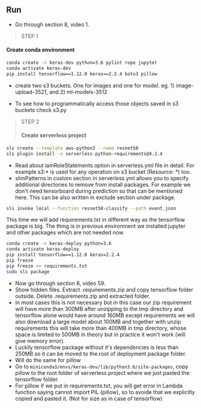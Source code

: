 ## Run

- Go through section 8, video 1. 

> STEP 1
#### Create conda environment 

```bash
conda create -n keras-dev python=3.6 pylint rope jupyter
conda activate keras-dev
pip install tensorflow==1.12.0 keras==2.2.4 boto3 pillow 
```

- create two s3 buckets. One for images and one for model. eg. 1) 
image-upload-3521, and 2) ml-models-3512

- To see how to programmatically access those objects saved in s3
buckets check s3.py

> STEP 2
>#### Create serverless project

```bash
sls create --template aws-python3 --name resnet50
sls plugin install -n serverless-python-requirements@4.2.4
```

- Read about iamRoleStatements option in serverless.yml file in detail. 
For example s3:* is used for any operation on s3 bucket (Resource: *) 
too. 
- slimPatterns in custom section in serverless.yml allows you to specify
additional directories to remove from install packages. For example we 
don't need tensorboard during prediction so that can be mentioned here.
This can be also written in exclude section under package. 

```bash
sls invoke local --function resnet50-classify --path event.json
```

This time we will add requirements.txt in different way as the 
tensorflow package is big. The thing is in previous environment we 
installed jupyter and other packages which are not needed now.

```bash
conda create -n keras-deploy python=3.6
conda activate keras-deploy
pip install tensorflow==1.12.0 keras=2.2.4
pip freeze
pip freeze >> requirements.txt
sudo sls package
```

- Now go through section 8, video 59.
- Show hidden files. Extract .requirements.zip and copy tensorflow folder 
outside. Delete .requirements.zip and extracted folder. 
- In most cases this is not necessary but in this case our zip requirement
will have more than 300MB after unzipping to the tmp directory and 
tensorflow alone would have around 160MB except requirements we will
also download a large model about 100MB and together with unzip requirements 
this will take more than 400MB in tmp directory, whose space is limited to 
500MB in theory but in practice it won't work (will give memory error).
- Luckily tensorflow package without it's dependencies is less than 
250MB so it can be moved to the root of deployment package folder.
- Will do the same for pillow 
- Go to `miniconda3/envs/keras-dev/lib/python3.6/site-packages`, 
copy pillow to the root folder of serverless project where we 
just pasted the tensorflow folder. 
- For pillow if we put in requirements.txt, you will get error in 
Lambda function saying cannot import PIL (pillow), so to avoide that
we explicitly copied and pasted it. (Not for size as in case of 
tensorflow)   

 